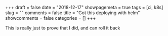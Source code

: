 +++
draft = false
date = "2018-12-17"
showpagemeta = true
tags = [ci, k8s]
slug = ""
comments = false
title = "Got this deploying with helm"
showcomments = false
categories = []
+++

This is really just to prove that I did, and can roll it back